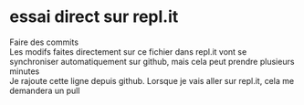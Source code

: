 # essai direct sur repl.it  
Faire des commits  
Les modifs faites directement sur ce fichier dans repl.it vont se synchroniser automatiquement sur github, mais cela peut prendre plusieurs minutes  
Je rajoute cette ligne depuis github. Lorsque je vais aller sur repl.it, cela me demandera un pull
